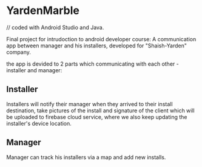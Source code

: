 # YardenMarble

// coded with Android Studio and Java.

Final project for intrudoction to android developer course:
A communication app between manager and his installers, developed for "Shaish-Yarden" company.

the app is devided to 2 parts which communicating with each other - installer and manager:

## Installer
Installers will notify their manager when they arrived to their install destination, 
take pictures of the install and signature of the client which will be uploaded to firebase cloud service, 
where we also keep updating the installer's device location.

## Manager
Manager can track his installers via a map and add new installs.
